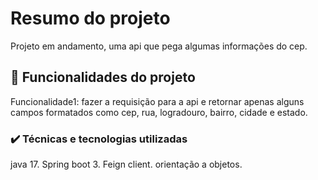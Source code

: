 # Resumo do projeto

Projeto em andamento, uma api que pega algumas informações do cep.

## 🔨 Funcionalidades do projeto

Funcionalidade1:
fazer a requisição para a api e retornar apenas alguns campos formatados como cep, rua, logradouro, bairro, cidade e estado.

### ✔️ Técnicas e tecnologias utilizadas

java 17.
Spring boot 3.
Feign client.
orientação a objetos.
